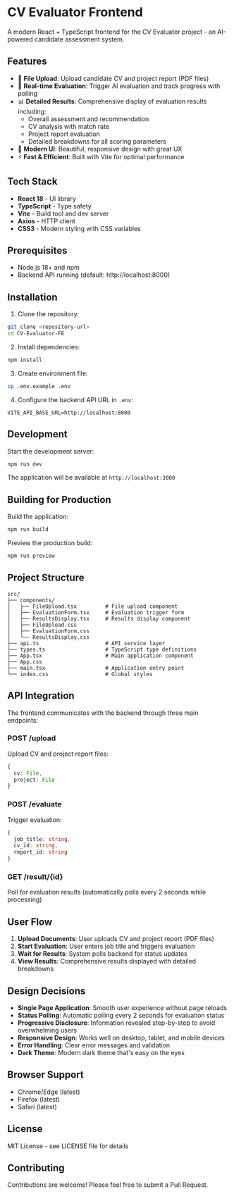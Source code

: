 # CV Evaluator Frontend

A modern React + TypeScript frontend for the CV Evaluator project - an AI-powered candidate assessment system.

## Features

- 📄 **File Upload**: Upload candidate CV and project report (PDF files)
- 🔄 **Real-time Evaluation**: Trigger AI evaluation and track progress with polling
- 📊 **Detailed Results**: Comprehensive display of evaluation results including:
  - Overall assessment and recommendation
  - CV analysis with match rate
  - Project report evaluation
  - Detailed breakdowns for all scoring parameters
- 🎨 **Modern UI**: Beautiful, responsive design with great UX
- ⚡ **Fast & Efficient**: Built with Vite for optimal performance

## Tech Stack

- **React 18** - UI library
- **TypeScript** - Type safety
- **Vite** - Build tool and dev server
- **Axios** - HTTP client
- **CSS3** - Modern styling with CSS variables

## Prerequisites

- Node.js 18+ and npm
- Backend API running (default: http://localhost:8000)

## Installation

1. Clone the repository:
```bash
git clone <repository-url>
cd CV-Evaluator-FE
```

2. Install dependencies:
```bash
npm install
```

3. Create environment file:
```bash
cp .env.example .env
```

4. Configure the backend API URL in `.env`:
```env
VITE_API_BASE_URL=http://localhost:8000
```

## Development

Start the development server:

```bash
npm run dev
```

The application will be available at `http://localhost:3000`

## Building for Production

Build the application:

```bash
npm run build
```

Preview the production build:

```bash
npm run preview
```

## Project Structure

```
src/
├── components/
│   ├── FileUpload.tsx         # File upload component
│   ├── EvaluationForm.tsx     # Evaluation trigger form
│   ├── ResultsDisplay.tsx     # Results display component
│   ├── FileUpload.css
│   ├── EvaluationForm.css
│   └── ResultsDisplay.css
├── api.ts                     # API service layer
├── types.ts                   # TypeScript type definitions
├── App.tsx                    # Main application component
├── App.css
├── main.tsx                   # Application entry point
└── index.css                  # Global styles
```

## API Integration

The frontend communicates with the backend through three main endpoints:

### POST /upload
Upload CV and project report files:
```typescript
{
  cv: File,
  project: File
}
```

### POST /evaluate
Trigger evaluation:
```typescript
{
  job_title: string,
  cv_id: string,
  report_id: string
}
```

### GET /result/{id}
Poll for evaluation results (automatically polls every 2 seconds while processing)

## User Flow

1. **Upload Documents**: User uploads CV and project report (PDF files)
2. **Start Evaluation**: User enters job title and triggers evaluation
3. **Wait for Results**: System polls backend for status updates
4. **View Results**: Comprehensive results displayed with detailed breakdowns

## Design Decisions

- **Single Page Application**: Smooth user experience without page reloads
- **Status Polling**: Automatic polling every 2 seconds for evaluation status
- **Progressive Disclosure**: Information revealed step-by-step to avoid overwhelming users
- **Responsive Design**: Works well on desktop, tablet, and mobile devices
- **Error Handling**: Clear error messages and validation
- **Dark Theme**: Modern dark theme that's easy on the eyes

## Browser Support

- Chrome/Edge (latest)
- Firefox (latest)
- Safari (latest)

## License

MIT License - see LICENSE file for details

## Contributing

Contributions are welcome! Please feel free to submit a Pull Request.

